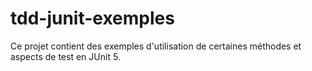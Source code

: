 # tdd-junit-exemples
Ce projet contient des exemples d'utilisation de certaines méthodes et aspects de test en JUnit 5.
